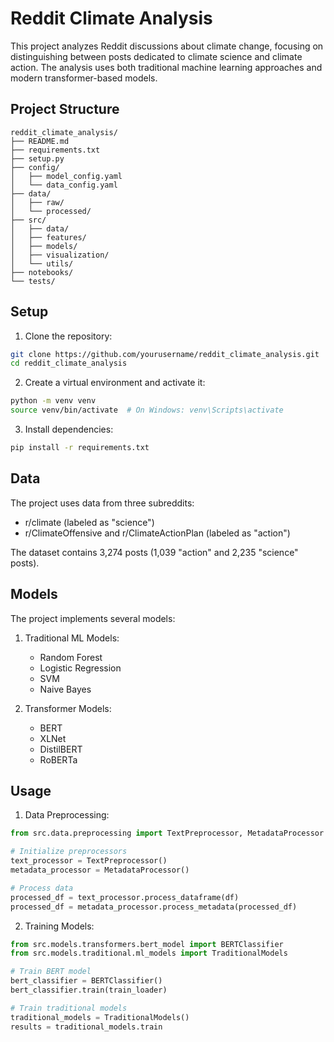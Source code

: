 # Reddit Climate Analysis

This project analyzes Reddit discussions about climate change, focusing on distinguishing between posts dedicated to climate science and climate action. The analysis uses both traditional machine learning approaches and modern transformer-based models.

## Project Structure

```
reddit_climate_analysis/
├── README.md
├── requirements.txt
├── setup.py
├── config/
│   ├── model_config.yaml
│   └── data_config.yaml
├── data/
│   ├── raw/
│   └── processed/
├── src/
│   ├── data/
│   ├── features/
│   ├── models/
│   ├── visualization/
│   └── utils/
├── notebooks/
└── tests/
```

## Setup

1. Clone the repository:
```bash
git clone https://github.com/yourusername/reddit_climate_analysis.git
cd reddit_climate_analysis
```

2. Create a virtual environment and activate it:
```bash
python -m venv venv
source venv/bin/activate  # On Windows: venv\Scripts\activate
```

3. Install dependencies:
```bash
pip install -r requirements.txt
```

## Data

The project uses data from three subreddits:
- r/climate (labeled as "science")
- r/ClimateOffensive and r/ClimateActionPlan (labeled as "action")

The dataset contains 3,274 posts (1,039 "action" and 2,235 "science" posts).

## Models

The project implements several models:
1. Traditional ML Models:
   - Random Forest
   - Logistic Regression
   - SVM
   - Naive Bayes

2. Transformer Models:
   - BERT
   - XLNet
   - DistilBERT
   - RoBERTa

## Usage

1. Data Preprocessing:
```python
from src.data.preprocessing import TextPreprocessor, MetadataProcessor

# Initialize preprocessors
text_processor = TextPreprocessor()
metadata_processor = MetadataProcessor()

# Process data
processed_df = text_processor.process_dataframe(df)
processed_df = metadata_processor.process_metadata(processed_df)
```

2. Training Models:
```python
from src.models.transformers.bert_model import BERTClassifier
from src.models.traditional.ml_models import TraditionalModels

# Train BERT model
bert_classifier = BERTClassifier()
bert_classifier.train(train_loader)

# Train traditional models
traditional_models = TraditionalModels()
results = traditional_models.train